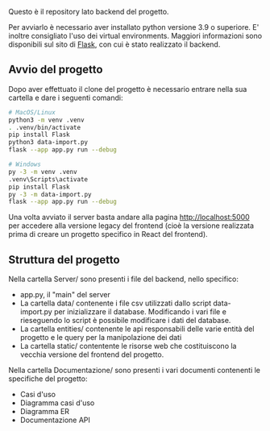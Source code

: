 Questo è il repository lato backend del progetto.

Per avviarlo è necessario aver installato python versione 3.9 o superiore.
E' inoltre consigliato l'uso dei virtual environments.
Maggiori informazioni sono disponibili sul sito di [Flask](https://flask.palletsprojects.com/en/stable/installation/), con cui è stato realizzato il backend.

## Avvio del progetto

Dopo aver effettuato il clone del progetto è necessario entrare nella sua cartella e dare i seguenti comandi:

```bash
# MacOS/Linux
python3 -m venv .venv
. .venv/bin/activate
pip install Flask
python3 data-import.py
flask --app app.py run --debug

# Windows
py -3 -m venv .venv
.venv\Scripts\activate
pip install Flask
py -3 -m data-import.py
flask --app app.py run --debug
```

Una volta avviato il server basta andare alla pagina [http://localhost:5000](http://localhost:5000) per accedere alla versione legacy del frontend (cioè la versione realizzata prima di creare un progetto specifico in React del frontend).

## Struttura del progetto

Nella cartella Server/ sono presenti i file del backend, nello specifico:
* app.py, il "main" del server
* La cartella data/ contenente i file csv utilizzati dallo script data-import.py per inizializzare il database. Modificando i vari file e rieseguendo lo script è possibile modificare i dati del database.
* La cartella entities/ contenente le api responsabili delle varie entità del progetto e le query per la manipolazione dei dati
* La cartella static/ contentente le risorse web che costituiscono la vecchia versione del frontend del progetto.

Nella cartella Documentazione/ sono presenti i vari documenti contenenti le specifiche del progetto:
* Casi d'uso
* Diagramma casi d'uso
* Diagramma ER
* Documentazione API
